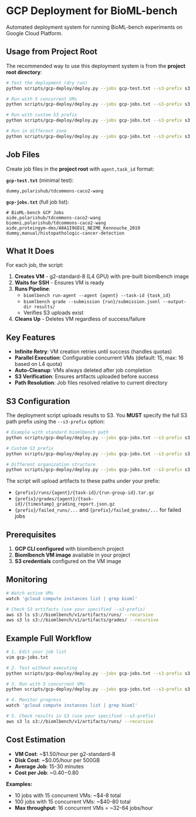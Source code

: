 # GCP Deployment for BioML-bench

Automated deployment system for running BioML-bench experiments on Google Cloud Platform.

## Usage from Project Root

The recommended way to use this deployment system is from the **project root directory**:

```bash
# Test the deployment (dry run)
python scripts/gcp-deploy/deploy.py --jobs gcp-test.txt --s3-prefix s3://biomlbench/v1/artifacts --dry-run

# Run with 5 concurrent VMs  
python scripts/gcp-deploy/deploy.py --jobs gcp-jobs.txt --s3-prefix s3://biomlbench/v1/artifacts --concurrent 5

# Run with custom S3 prefix
python scripts/gcp-deploy/deploy.py --jobs gcp-jobs.txt --s3-prefix s3://my-bucket/experiments/v2 --concurrent 5

# Run in different zone
python scripts/gcp-deploy/deploy.py --jobs gcp-jobs.txt --s3-prefix s3://my-bucket/data --zone us-west1-b --concurrent 3
```

## Job Files

Create job files in the **project root** with `agent,task_id` format:

**`gcp-test.txt`** (minimal test):
```
dummy,polarishub/tdcommons-caco2-wang
```

**`gcp-jobs.txt`** (full job list):
```
# BioML-bench GCP Jobs
aide,polarishub/tdcommons-caco2-wang
biomni,polarishub/tdcommons-caco2-wang
aide,proteingym-dms/A0A1I9GEU1_NEIME_Kennouche_2019
dummy,manual/histopathologic-cancer-detection
```

## What It Does

For each job, the script:

1. **Creates VM** - g2-standard-8 (L4 GPU) with pre-built biomlbench image
2. **Waits for SSH** - Ensures VM is ready
3. **Runs Pipeline**:
   - `biomlbench run-agent --agent {agent} --task-id {task_id}`
   - `biomlbench grade --submission {run}/submission.jsonl --output-dir results/`
   - Verifies S3 uploads exist
4. **Cleans Up** - Deletes VM regardless of success/failure

## Key Features

- **Infinite Retry**: VM creation retries until success (handles quotas)
- **Parallel Execution**: Configurable concurrent VMs (default: 15, max: 16 based on L4 quota)
- **Auto-Cleanup**: VMs always deleted after job completion
- **S3 Verification**: Ensures artifacts uploaded before success
- **Path Resolution**: Job files resolved relative to current directory

## S3 Configuration

The deployment script uploads results to S3. You **MUST** specify the full S3 path prefix using the `--s3-prefix` option:

```bash
# Example with standard biomlbench path
python scripts/gcp-deploy/deploy.py --jobs gcp-jobs.txt --s3-prefix s3://biomlbench/v1/artifacts

# Custom S3 prefix
python scripts/gcp-deploy/deploy.py --jobs gcp-jobs.txt --s3-prefix s3://my-bucket/experiments/v2

# Different organization structure
python scripts/gcp-deploy/deploy.py --jobs gcp-jobs.txt --s3-prefix s3://company-data/bioml/production
```

The script will upload artifacts to these paths under your prefix:
- `{prefix}/runs/{agent}/{task-id}/{run-group-id}.tar.gz`
- `{prefix}/grades/{agent}/{task-id}/{timestamp}_grading_report.json.gz`
- `{prefix}/failed_runs/...` and `{prefix}/failed_grades/...` for failed jobs

## Prerequisites

1. **GCP CLI configured** with biomlbench project
2. **Biomlbench VM image** available in your project
3. **S3 credentials** configured on the VM image

## Monitoring

```bash
# Watch active VMs
watch 'gcloud compute instances list | grep bioml'

# Check S3 artifacts (use your specified --s3-prefix)
aws s3 ls s3://biomlbench/v1/artifacts/runs/ --recursive
aws s3 ls s3://biomlbench/v1/artifacts/grades/ --recursive
```

## Example Full Workflow

```bash
# 1. Edit your job list
vim gcp-jobs.txt

# 2. Test without executing
python scripts/gcp-deploy/deploy.py --jobs gcp-jobs.txt --s3-prefix s3://biomlbench/v1/artifacts --dry-run

# 3. Run with 5 concurrent VMs
python scripts/gcp-deploy/deploy.py --jobs gcp-jobs.txt --s3-prefix s3://biomlbench/v1/artifacts --concurrent 5

# 4. Monitor progress
watch 'gcloud compute instances list | grep bioml'

# 5. Check results in S3 (use your specified --s3-prefix)
aws s3 ls s3://biomlbench/v1/artifacts/runs/ --recursive
```

## Cost Estimation

- **VM Cost**: ~$1.50/hour per g2-standard-8
- **Disk Cost**: ~$0.05/hour per 500GB
- **Average Job**: 15-30 minutes
- **Cost per Job**: ~$0.40-$0.80

**Examples:**
- 10 jobs with 15 concurrent VMs: ~$4-8 total
- 100 jobs with 15 concurrent VMs: ~$40-80 total  
- **Max throughput**: 16 concurrent VMs = ~32-64 jobs/hour 